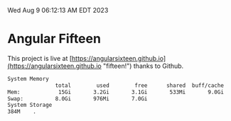 Wed Aug  9 06:12:13 AM EDT 2023

# Angular Fifteen


This project is live at [https://angularsixteen.github.io](https://angularsixteen.github.io "fifteen!") thanks to Github.

```bash
System Memory
               total        used        free      shared  buff/cache   available
Mem:            15Gi       3.2Gi       3.1Gi       533Mi       9.0Gi        11Gi
Swap:          8.0Gi       976Mi       7.0Gi
System Storage
384M	.
```
